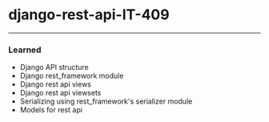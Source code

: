 # django-rest-api-IT-409

---

### Learned
- Django API structure
- Django rest_framework module
- Django rest api views
- Django rest api viewsets
- Serializing using rest_framework's serializer module
- Models for rest api